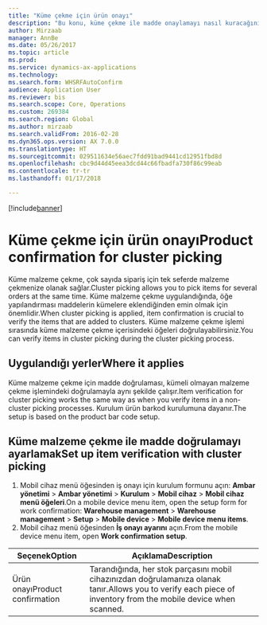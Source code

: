 ```yaml
---
title: "Küme çekme için ürün onayı"
description: "Bu konu, küme çekme ile madde onaylamayı nasıl kuracağınızı açıklar."
author: Mirzaab
manager: AnnBe
ms.date: 05/26/2017
ms.topic: article
ms.prod: 
ms.service: dynamics-ax-applications
ms.technology: 
ms.search.form: WHSRFAutoConfirm
audience: Application User
ms.reviewer: bis
ms.search.scope: Core, Operations
ms.custom: 269384
ms.search.region: Global
ms.author: mirzaab
ms.search.validFrom: 2016-02-28
ms.dyn365.ops.version: AX 7.0.0
ms.translationtype: HT
ms.sourcegitcommit: 029511634e56aec7fdd91bad9441cd12951fbd8d
ms.openlocfilehash: cbc9d44d45eea3dcd44c66fbadfa730f86c99eab
ms.contentlocale: tr-tr
ms.lasthandoff: 01/17/2018

---
```


[!include[banner](../includes/banner.md)]

# <a name="product-confirmation-for-cluster-picking"></a><span data-ttu-id="a1098-103">Küme çekme için ürün onayı</span><span class="sxs-lookup"><span data-stu-id="a1098-103">Product confirmation for cluster picking</span></span>
<span data-ttu-id="a1098-104">Küme malzeme çekme, çok sayıda sipariş için tek seferde malzeme çekmenize olanak sağlar.</span><span class="sxs-lookup"><span data-stu-id="a1098-104">Cluster picking allows you to pick items for several orders at the same time.</span></span> <span data-ttu-id="a1098-105">Küme malzeme çekme uygulandığında, öğe yapılandırması maddelerin kümelere eklendiğinden emin olmak için önemlidir.</span><span class="sxs-lookup"><span data-stu-id="a1098-105">When cluster picking is applied, item confirmation is crucial to verify the items that are added to clusters.</span></span> <span data-ttu-id="a1098-106">Küme malzeme çekme işlemi sırasında küme malzeme çekme içerisindeki öğeleri doğrulayabilirsiniz.</span><span class="sxs-lookup"><span data-stu-id="a1098-106">You can verify items in cluster picking during the cluster picking process.</span></span>

## <a name="where-it-applies"></a><span data-ttu-id="a1098-107">Uygulandığı yerler</span><span class="sxs-lookup"><span data-stu-id="a1098-107">Where it applies</span></span>
<span data-ttu-id="a1098-108">Küme malzeme çekme için madde doğrulaması, kümeli olmayan malzeme çekme işlemindeki doğrulamayla aynı şekilde çalışır.</span><span class="sxs-lookup"><span data-stu-id="a1098-108">Item verification for cluster picking works the same way as when you verify items in a non-cluster picking processes.</span></span> <span data-ttu-id="a1098-109">Kurulum ürün barkod kurulumuna dayanır.</span><span class="sxs-lookup"><span data-stu-id="a1098-109">The setup is based on the product bar code setup.</span></span>

## <a name="set-up-item-verification-with-cluster-picking"></a><span data-ttu-id="a1098-110">Küme malzeme çekme ile madde doğrulamayı ayarlamak</span><span class="sxs-lookup"><span data-stu-id="a1098-110">Set up item verification with cluster picking</span></span>
1.  <span data-ttu-id="a1098-111">Mobil cihaz menü öğesinden iş onayı için kurulum formunu açın: **Ambar yönetimi** > **Ambar yönetimi** > **Kurulum** > **Mobil cihaz** > **Mobil cihaz menü öğeleri**.</span><span class="sxs-lookup"><span data-stu-id="a1098-111">On a mobile device menu item, open the setup form for work confirmation: **Warehouse management** > **Warehouse management** > **Setup** > **Mobile device** > **Mobile device menu items**.</span></span>
2.  <span data-ttu-id="a1098-112">Mobil cihaz menü öğesinden **İş onayı ayarını** açın.</span><span class="sxs-lookup"><span data-stu-id="a1098-112">From the mobile device menu item, open **Work confirmation setup**.</span></span>

| <span data-ttu-id="a1098-113">Seçenek</span><span class="sxs-lookup"><span data-stu-id="a1098-113">Option</span></span>        | <span data-ttu-id="a1098-114">Açıklama</span><span class="sxs-lookup"><span data-stu-id="a1098-114">Description</span></span>   | 
| ------------- | ------------- |
|<span data-ttu-id="a1098-115">Ürün onayı</span><span class="sxs-lookup"><span data-stu-id="a1098-115">Product confirmation</span></span> | <span data-ttu-id="a1098-116">Tarandığında, her stok parçasını mobil cihazınızdan doğrulamanıza olanak tanır.</span><span class="sxs-lookup"><span data-stu-id="a1098-116">Allows you to verify each piece of inventory from the mobile device when scanned.</span></span>|

